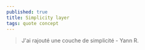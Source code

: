 ```yaml
---
published: true
title: Simplicity layer
tags: quote concept
---
```

> J'ai rajouté une couche de simplicité - Yann R.
